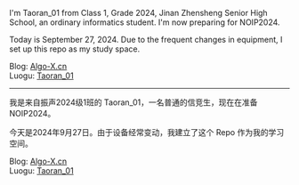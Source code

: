 
I'm Taoran_01 from Class 1, Grade 2024, Jinan Zhensheng Senior High School, an ordinary informatics student. I'm now preparing for NOIP2024.

Today is September 27, 2024. Due to the frequent changes in equipment, I set up this repo as my study space.

Blog: [Algo-X.cn](https://algo-x.cn/)  
Luogu: [Taoran_01](https://www.luogu.com/user/593907)

---

我是来自振声2024级1班的 Taoran_01，一名普通的信竞生，现在在准备 NOIP2024。

今天是2024年9月27日。由于设备经常变动，我建立了这个 Repo 作为我的学习空间。

Blog: [Algo-X.cn](https://algo-x.cn/)  
Luogu: [Taoran_01](https://www.luogu.com/user/593907)
